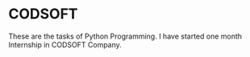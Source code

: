 # CODSOFT
These are the tasks of Python Programming. I have started one month Internship in CODSOFT Company.
